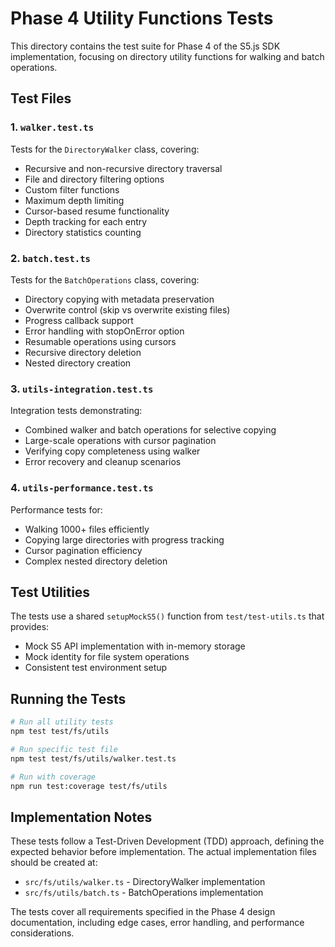 # Phase 4 Utility Functions Tests

This directory contains the test suite for Phase 4 of the S5.js SDK implementation, focusing on directory utility functions for walking and batch operations.

## Test Files

### 1. `walker.test.ts`
Tests for the `DirectoryWalker` class, covering:
- Recursive and non-recursive directory traversal
- File and directory filtering options
- Custom filter functions
- Maximum depth limiting
- Cursor-based resume functionality
- Depth tracking for each entry
- Directory statistics counting

### 2. `batch.test.ts`
Tests for the `BatchOperations` class, covering:
- Directory copying with metadata preservation
- Overwrite control (skip vs overwrite existing files)
- Progress callback support
- Error handling with stopOnError option
- Resumable operations using cursors
- Recursive directory deletion
- Nested directory creation

### 3. `utils-integration.test.ts`
Integration tests demonstrating:
- Combined walker and batch operations for selective copying
- Large-scale operations with cursor pagination
- Verifying copy completeness using walker
- Error recovery and cleanup scenarios

### 4. `utils-performance.test.ts`
Performance tests for:
- Walking 1000+ files efficiently
- Copying large directories with progress tracking
- Cursor pagination efficiency
- Complex nested directory deletion

## Test Utilities

The tests use a shared `setupMockS5()` function from `test/test-utils.ts` that provides:
- Mock S5 API implementation with in-memory storage
- Mock identity for file system operations
- Consistent test environment setup

## Running the Tests

```bash
# Run all utility tests
npm test test/fs/utils

# Run specific test file
npm test test/fs/utils/walker.test.ts

# Run with coverage
npm run test:coverage test/fs/utils
```

## Implementation Notes

These tests follow a Test-Driven Development (TDD) approach, defining the expected behavior before implementation. The actual implementation files should be created at:

- `src/fs/utils/walker.ts` - DirectoryWalker implementation
- `src/fs/utils/batch.ts` - BatchOperations implementation

The tests cover all requirements specified in the Phase 4 design documentation, including edge cases, error handling, and performance considerations.